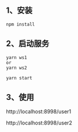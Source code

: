 1、安装
----
`
npm install
`

2、启动服务
----
```
yarn ws1
or
yarn ws2

yarn start
```

3、使用
----
http://localhost:8998/user1

http://localhost:8998/user2

